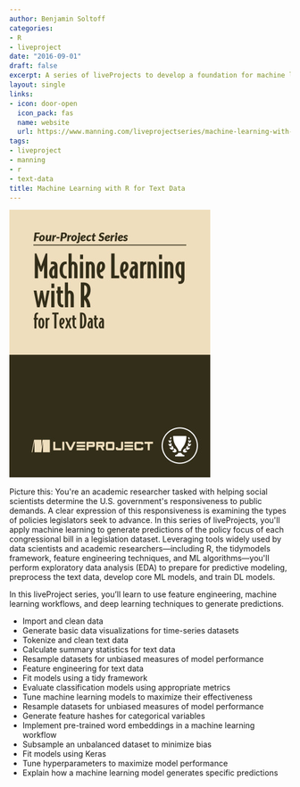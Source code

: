 ```yaml
---
author: Benjamin Soltoff
categories:
- R
- liveproject
date: "2016-09-01"
draft: false
excerpt: A series of liveProjects to develop a foundation for machine learning using text data and the latest tools in R. In the project series learners will perform exploratory data analysis (EDA) to prepare for predictive modeling, preprocess the text data, develop core ML models, and train DL models.
layout: single
links:
- icon: door-open
  icon_pack: fas
  name: website
  url: https://www.manning.com/liveprojectseries/machine-learning-with-r-ser
tags:
- liveproject
- manning
- r
- text-data
title: Machine Learning with R for Text Data
---
```


![Machine Learning with R for Text Data](featured-hex.jpg)

Picture this: You're an academic researcher tasked with helping social scientists determine the U.S. government's responsiveness to public demands. A clear expression of this responsiveness is examining the types of policies legislators seek to advance. In this series of liveProjects, you'll apply machine learning to generate predictions of the policy focus of each congressional bill in a legislation dataset. Leveraging tools widely used by data scientists and academic researchers—including R, the tidymodels framework, feature engineering techniques, and ML algorithms—you'll perform exploratory data analysis (EDA) to prepare for predictive modeling, preprocess the text data, develop core ML models, and train DL models.

In this liveProject series, you’ll learn to use feature engineering, machine learning workflows, and deep learning techniques to generate predictions.

- Import and clean data
- Generate basic data visualizations for time-series datasets
- Tokenize and clean text data
- Calculate summary statistics for text data
- Resample datasets for unbiased measures of model performance
- Feature engineering for text data
- Fit models using a tidy framework
- Evaluate classification models using appropriate metrics
- Tune machine learning models to maximize their effectiveness
- Resample datasets for unbiased measures of model performance
- Generate feature hashes for categorical variables
- Implement pre-trained word embeddings in a machine learning workflow
- Subsample an unbalanced dataset to minimize bias
- Fit models using Keras
- Tune hyperparameters to maximize model performance
- Explain how a machine learning model generates specific predictions
